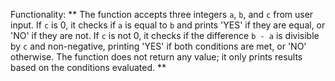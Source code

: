 Functionality: ** The function accepts three integers `a`, `b`, and `c` from user input. If `c` is 0, it checks if `a` is equal to `b` and prints 'YES' if they are equal, or 'NO' if they are not. If `c` is not 0, it checks if the difference `b - a` is divisible by `c` and non-negative, printing 'YES' if both conditions are met, or 'NO' otherwise. The function does not return any value; it only prints results based on the conditions evaluated. **